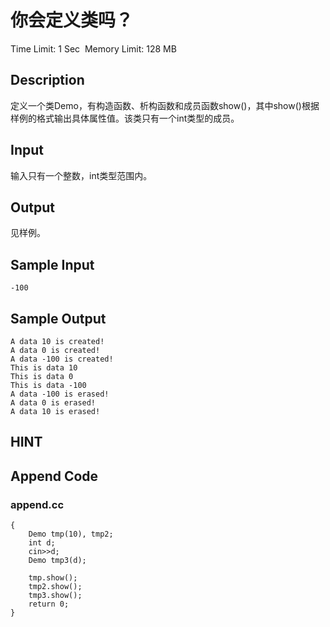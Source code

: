 # 你会定义类吗？
Time Limit: 1 Sec  Memory Limit: 128 MB


## Description
定义一个类Demo，有构造函数、析构函数和成员函数show()，其中show()根据样例的格式输出具体属性值。该类只有一个int类型的成员。


## Input
输入只有一个整数，int类型范围内。


## Output
见样例。


## Sample Input
```
-100

```
## Sample Output
```
A data 10 is created!
A data 0 is created!
A data -100 is created!
This is data 10
This is data 0
This is data -100
A data -100 is erased!
A data 0 is erased!
A data 10 is erased!

```

## HINT


## Append Code
### append.cc
```cppint main()
{
    Demo tmp(10), tmp2;
    int d;
    cin>>d;
    Demo tmp3(d);

    tmp.show();
    tmp2.show();
    tmp3.show();
    return 0;
}
```
